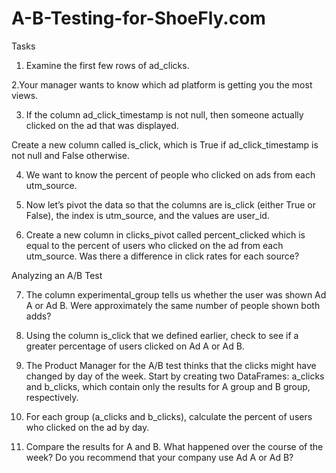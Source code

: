 # A-B-Testing-for-ShoeFly.com

Tasks

1. Examine the first few rows of ad_clicks.

2.Your manager wants to know which ad platform is getting you the most views.

3. If the column ad_click_timestamp is not null, then someone actually clicked on the ad that was displayed.

Create a new column called is_click, which is True if ad_click_timestamp is not null and False otherwise.

4. We want to know the percent of people who clicked on ads from each utm_source.

5. Now let’s pivot the data so that the columns are is_click (either True or False), the index is utm_source, and the values are user_id.


6. Create a new column in clicks_pivot called percent_clicked which is equal to the percent of users who clicked on the ad from each utm_source. Was there a
difference in click rates for each source?

Analyzing an A/B Test

7. The column experimental_group tells us whether the user was shown Ad A or Ad B. Were approximately the same number of people shown both adds?

8. Using the column is_click that we defined earlier, check to see if a greater percentage of users clicked on Ad A or Ad B.

9. The Product Manager for the A/B test thinks that the clicks might have changed by day of the week. Start by creating two DataFrames: a_clicks and b_clicks, 
which contain only the results for A group and B group, respectively.

10. For each group (a_clicks and b_clicks), calculate the percent of users who clicked on the ad by day.

11. Compare the results for A and B. What happened over the course of the week?
Do you recommend that your company use Ad A or Ad B?
